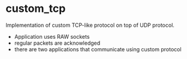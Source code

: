 # custom_tcp

Implementation of custom TCP-like protocol on top of UDP protocol.

- Application uses RAW sockets
- regular packets are acknowledged
- there are two applications that communicate using custom protocol

